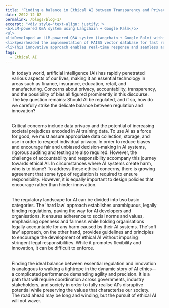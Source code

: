 ```yaml
---
title: 'Finding a balance in Ethical AI between Transparency and Privacy'
date: 2022-12-02
permalink: /blogs/blog-1/
excerpt: "<div style='text-align: justify;'> 
<b>LLM-powered Q&A system using Langchain + Google Palm</b>
<ul>
<li>Developed an LLM-powered Q&A system (Langchain + Google Palm) within Streamlit UI to reduce workload for e-learning company.</li>
<li>Spearheaded the implementation of FAISS vector database for fast retrieval of relevant answers, optimizing system performance and user satisfaction.</li> 
<li>This innovative approach enables real-time response and seamless access to knowledge within the e-learning platform.</li>"
tags:
  - Ethical AI
---
```

<div style="margin-left: 20px; margin-right: 20px; margin-top: 20px;">
In today’s world, artificial intelligence (AI) has rapidly penetrated various aspects of our lives, making it an essential technology in areas such as finance, insurance, education, retail, and manufacturing. Concerns about privacy, accountability, transparency, and the possibility of bias all figured prominently in this discourse. The key question remains: Should AI be regulated, and if so, how do we carefully strike the delicate balance between regulation and innovation?<br/><br/>

Critical concerns include data privacy and the potential of increasing societal prejudices encoded in AI training data. To use AI as a force for good, we must assure appropriate data collection, storage, and use in order to respect individual privacy. In order to reduce biases and encourage fair and unbiased decision-making in AI systems, rigorous auditing and testing are also required. However, the challenge of accountability and responsibility accompany this journey towards ethical AI. In circumstances where AI systems create harm, who is to blame? To address these ethical concerns, there is growing agreement that some type of regulation is required to ensure responsibility. However, it is equally important to design policies that encourage rather than hinder innovation.<br/><br/>

The regulatory landscape for AI can be divided into two basic categories. The 'hard law' approach establishes unambiguous, legally binding regulations, paving the way for AI developers and organisations. It ensures adherence to social norms and values, emphasising openness and fairness while holding organisations legally accountable for any harm caused by their AI systems. The'soft law' approach, on the other hand, provides guidelines and principles to encourage the development of ethical AI without imposing stringent legal responsibilities. While it promotes flexibility and innovation, it can be difficult to enforce.<br/><br/>

Finding the ideal balance between essential regulation and innovation is analogous to walking a tightrope in the dynamic story of AI ethics—a complicated performance demanding agility and precision. It is a path that will require coordination across governments, industry stakeholders, and society in order to fully realise AI's disruptive potential while preserving the values that characterise our society. The road ahead may be long and winding, but the pursuit of ethical AI will not waver.
</div>


